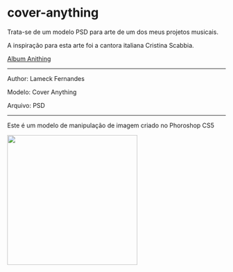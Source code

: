 # cover-anything
Trata-se de um modelo PSD para arte de um dos meus projetos musicais.

<p>A inspiração para esta arte foi a cantora italiana Cristina Scabbia.</p>
<a href="https://github.com/MyMusicalMind/Anything"> Album Anithing</a>

<hr>
<p>Author: Lameck Fernandes</p>
<p>Modelo: Cover Anything</p>
<p>Arquivo: PSD</p>

<hr>
<p>Este é um modelo de manipulação de imagem criado no Phoroshop CS5</p>
<img src="https://s26.postimg.cc/9r3ko0o49/Cover_official_album.jpg" width="300" height="300">
